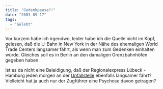 ```yaml
---
title: "Gedenkpause?!"
date: "2003-09-17"
tags:
  - "Gelebt"
---
```


Vor kurzem habe ich irgendwo, leider habe ich die Quelle nicht im Kopf, gelesen, daß die U-Bahn in New York in der Nähe des ehemaligen World Trade Centers langsamer fährt, als wenn man zum Gedenken einhalten würde. Gleiches soll es in Berlin an den damaligen Grenzbahnhöfen gegeben haben.

Ist es da nicht eine Beleidigung, daß der Regionalexpress Lübeck - Hamburg jeden morgen an der [Unfallstelle](http://www.couchblog.de/couchblog/archives/2003/09/weekend_roundup.php "couchblog: weekend roundup") ebenfalls langsamer fährt? Vielleicht hat ja auch nur der Zugführer eine Psychose davon getragen?
